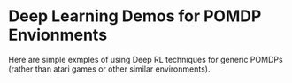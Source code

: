 # Deep Learning Demos for POMDP Envionments 

Here are simple exmples of using Deep RL techniques for generic POMDPs (rather than atari games or other similar environments). 
